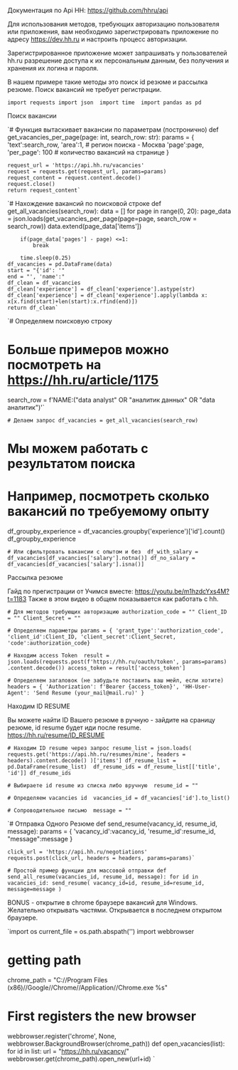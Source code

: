 
     
Документация по Api HH: https://github.com/hhru/api

Для использования методов, требующих авторизацию пользователя или приложения, вам необходимо зарегистрировать приложение по адресу https://dev.hh.ru и настроить процесс авторизации.

Зарегистрированное приложение может запрашивать у пользователей hh.ru разрешение доступа к их персональным данным, без получения и хранения их логина и пароля.

В нашем примере такие методы это поиск id резюме и рассылка резюме. Поиск вакансий не требует регистрации.

`import requests
import json 
import time 
import pandas as pd`

Поиск вакансии

`# Функция вытаскивает вакансии по параметрам (постронично)
def get_vacancies_per_page(page: int, search_row: str):
    params = {
        'text':search_row, 
        'area':1, # регион поиска - Москва
        'page':page, 
        'per_page': 100 # количество вакансий на странице
        }

    request_url = 'https://api.hh.ru/vacancies'
    request = requests.get(request_url, params=params)
    request_content = request.content.decode()
    request.close()
    return request_content`
     

`# Нахождение вакансий по поисковой строке 
def get_all_vacancies(search_row):
    data = []
    for page in range(0, 20):
        page_data = json.loads(get_vacancies_per_page(page=page, search_row = search_row))
        data.extend(page_data['items'])

        if(page_data['pages'] - page) <=1:
            break

        time.sleep(0.25)
    df_vacancies = pd.DataFrame(data)    
    start = "{'id': '"
    end = "', 'name':"
    df_clean = df_vacancies
    df_clean['experience'] = df_clean['experience'].astype(str)
    df_clean['experience'] = df_clean['experience'].apply(lambda x: x[x.find(start)+len(start):x.rfind(end)])  
    return df_clean`
     

`# Определяем поисковую строку 
# Больше примеров можно посмотреть на https://hh.ru/article/1175
search_row = f'NAME:("data analyst" OR "аналитик данных" OR "data аналитик")'`
     

`# Делаем запрос
df_vacancies = get_all_vacancies(search_row)`
     

# Мы можем работать с результатом поиска 
# Например, посмотреть сколько вакансий по требуемому опыту 
df_groupby_experience = df_vacancies.groupby('experience')['id'].count()
df_groupby_experience
     

`# Или сфильтровать вакансии с опытом и без 
df_with_salary = df_vacancies[df_vacancies['salary'].notna()]
df_no_salary = df_vacancies[df_vacancies['salary'].isna()]`
     
Рассылка резюме

Гайд по прегистрации от Учимся вместе: https://youtu.be/m1hzdcYxs4M?t=1183 Также в этом видео в общем показывается как работать с hh.


`# Для методов требующих авторизацию
authorization_code = ""
Client_ID = ""
Client_Secret = ""`
     

`# Определяем параметры
params = {
    'grant_type':'authorization_code',
    'client_id':Client_ID,
    'client_secret':Client_Secret,
    'code':authorization_code}`
     

`# Находим access Token 
result = json.loads(requests.post(f'https://hh.ru/oauth/token', params=params)
                          .content.decode())
access_token = result['access_token']`
     

`# Определяем загаловок (не забудьте поставить ваш мейл, если хотите)
headers = {
        'Authorization': f'Bearer {access_token}',
        'HH-User-Agent': 'Send Resume (your_mail@mail.ru)'
}`
     
Находим ID RESUME

Вы можете найти ID Вашего резюме в ручную - зайдите на сраницу резюме, id resume будет иди после resume. https://hh.ru/resume/ID_RESUME


`# Находим ID resume через запрос
resume_list = json.loads(
    requests.get('https://api.hh.ru/resumes/mine', headers = headers).content.decode()
)['items']
df_resume_list = pd.DataFrame(resume_list) 
df_resume_ids = df_resume_list[['title', 'id']]
df_resume_ids`
     

`# Выбираете id resume из списка либо вручную 
resume_id = ""`
     

`# Определяем vacancies id 
vacancies_id = df_vacancies['id'].to_list()`
     

`# Сопроводительное письмо 
message = ""`
     

`# Отправка Одного Резюме 
def send_resume(vacancy_id, resume_id, message):
    params = {
            'vacancy_id':vacancy_id, 
            'resume_id':resume_id, 
            "message":message 
            }

    click_url = 'https://api.hh.ru/negotiations'
    requests.post(click_url, headers = headers, params=params)`
     

`# Простой пример функции для массовой отправки
def send_all_resume(vacancies_id, resume_id, message):
    for id in vacancies_id:
        send_resume(
        vacancy_id=id,
        resume_id=resume_id,
        message=message
    )`
     
BONUS - открытие в chrome браузере вакансий для Windows. Желательно открывать частями. Открывается в последнем открытом браузере.


`import os
current_file = os.path.abspath('')
import webbrowser 
# getting path 
chrome_path = "C://Program Files (x86)//Google//Chrome//Application//Chrome.exe %s"
  
# First registers the new browser 
webbrowser.register('chrome', None,  
                    webbrowser.BackgroundBrowser(chrome_path)) 
def open_vacancies(list):
    for id in list:
        url = "https://hh.ru/vacancy/"
        webbrowser.get(chrome_path).open_new(url+id) `
     

